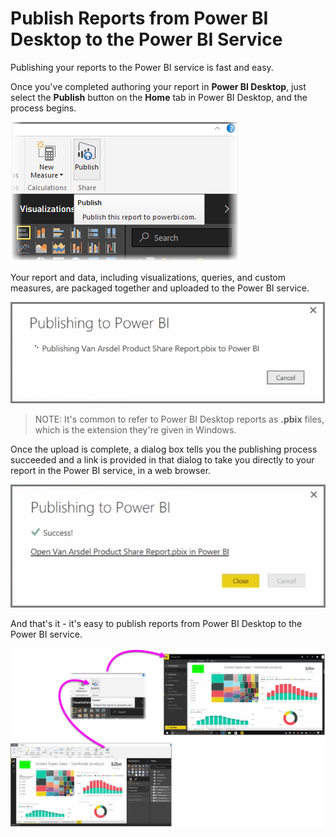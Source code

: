 <properties
   pageTitle="Publish Power BI Desktop reports"
   description="Easily get your Power BI Desktop reports into the service"
   services="powerbi"
   documentationCenter=""
   authors="davidiseminger"
   manager="mblythe"
   backup=""
   editor=""
   tags=""
   qualityFocus="no"
   qualityDate=""
   featuredVideoId="i0zAvCRLScI"
   featuredVideoThumb=""
   courseDuration="2m"/>

<tags
   ms.service="powerbi"
   ms.devlang="NA"
   ms.topic="get-started-article"
   ms.tgt_pltfrm="NA"
   ms.workload="powerbi"
   ms.date="03/01/2017"
   ms.author="davidi"/>

# Publish Reports from Power BI Desktop to the Power BI Service

Publishing your reports to the Power BI service is fast and easy.

Once you've completed authoring your report in **Power BI Desktop**, just select the **Publish** button on the **Home** tab in Power BI Desktop, and the process begins.

![](media/powerbi-learning-4-1-publish-reports/4-1_1.png)

Your report and data, including visualizations, queries, and custom measures, are packaged together and uploaded to the Power BI service.

![](media/powerbi-learning-4-1-publish-reports/4-1_2.png)

>NOTE: It's common to refer to Power BI Desktop reports as **.pbix** files, which is the extension they're given in Windows.

Once the upload is complete, a dialog box tells you the publishing process succeeded and a link is provided in that dialog to take you directly to your report in the Power BI service, in a web browser.

![](media/powerbi-learning-4-1-publish-reports/4-1_3.png)

And that's it - it's easy to publish reports from Power BI Desktop to the Power BI service.

![](media/powerbi-learning-4-1-publish-reports/4-1_4.png)
